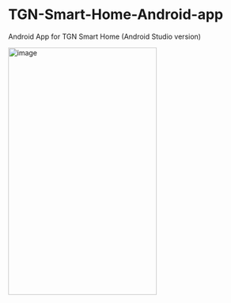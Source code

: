 # TGN-Smart-Home-Android-app
Android App for TGN Smart Home (Android Studio version)

<img src="http://caworks-sl.de/Smart_Home_Images/Screenshot_20190615-102302_TGNSmartHomeAndroid.png" alt="image" style="width:300px;height:500px;">
